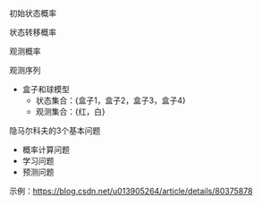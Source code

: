 初始状态概率

状态转移概率

观测概率

观测序列

- 盒子和球模型
  - 状态集合：{盒子1，盒子2，盒子3，盒子4}
  - 观测集合：{红，白}

隐马尔科夫的3个基本问题

- 概率计算问题
- 学习问题
- 预测问题

示例：https://blog.csdn.net/u013905264/article/details/80375878